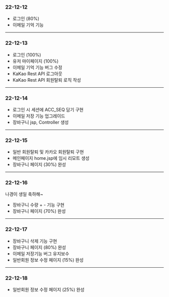 ### 22-12-12
- 로그인 (80%)
- 이메일 기억 기능
---
### 22-12-13
- 로그인 (100%)
- 유저 마이페이지 (100%)
- 이메일 기억 기능 버그 수정
- KaKao Rest API 로그아웃
- KaKao Rest API 회원탈퇴 로직 작성
---
### 22-12-14
- 로그인 시 세션에 ACC_SEQ 담기 구현
- 이메일 저장 기능 업그레이드
- 장바구니 jsp, Controller 생성
---
### 22-12-15
- 일반 회원탈퇴 및 카카오 회원탈퇴 구현
- 메인페이지 home.jsp에 임시 리모트 생성
- 장바구니 페이지 (30%) 완성
---
### 22-12-16
나경이 생일 축하해~
- 장바구니 수량 + - 기능 구현
- 장바구니 페이지 (70%) 완성
---
### 22-12-17
- 장바구니 삭제 기능 구현
- 장바구니 페이지 (80%) 완성
- 이메일 저장기능 버그 유지보수
- 일반회원 정보 수정 페이지 (15%) 완성
---
### 22-12-18
- 일반회원 정보 수정 페이지 (25%) 완성